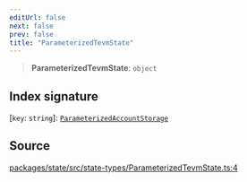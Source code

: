 ```yaml
---
editUrl: false
next: false
prev: false
title: "ParameterizedTevmState"
---
```


> **ParameterizedTevmState**: `object`

## Index signature

 \[`key`: `string`\]: [`ParameterizedAccountStorage`](/reference/tevm/state/interfaces/parameterizedaccountstorage/)

## Source

[packages/state/src/state-types/ParameterizedTevmState.ts:4](https://github.com/evmts/tevm-monorepo/blob/main/packages/state/src/state-types/ParameterizedTevmState.ts#L4)
